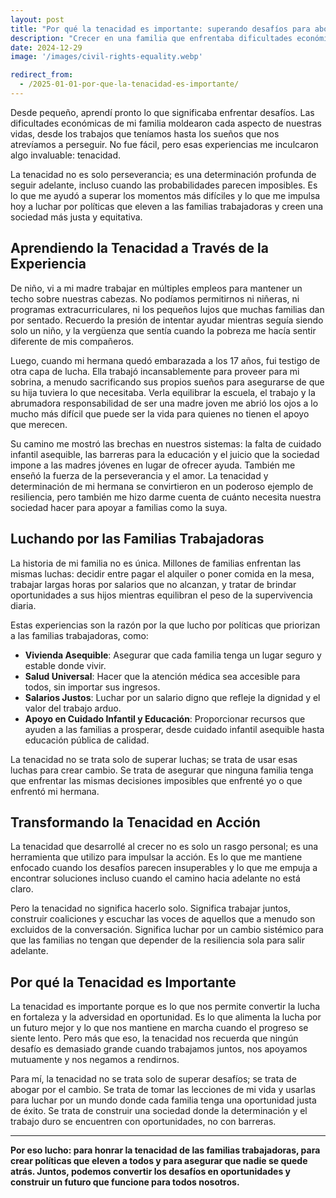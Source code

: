 ```yaml
---
layout: post
title: "Por qué la tenacidad es importante: superando desafíos para abogar por el cambio"
description: "Crecer en una familia que enfrentaba dificultades económicas me inculcó un profundo sentido de determinación. Esta tenacidad alimenta mi compromiso de luchar por políticas que eleven a las familias trabajadoras y brinden a todos una oportunidad justa de éxito."
date: 2024-12-29
image: '/images/civil-rights-equality.webp'

redirect_from:
  - /2025-01-01-por-que-la-tenacidad-es-importante/
---
```


Desde pequeño, aprendí pronto lo que significaba enfrentar desafíos. Las dificultades económicas de mi familia moldearon cada aspecto de nuestras vidas, desde los trabajos que teníamos hasta los sueños que nos atrevíamos a perseguir. No fue fácil, pero esas experiencias me inculcaron algo invaluable: tenacidad.

La tenacidad no es solo perseverancia; es una determinación profunda de seguir adelante, incluso cuando las probabilidades parecen imposibles. Es lo que me ayudó a superar los momentos más difíciles y lo que me impulsa hoy a luchar por políticas que eleven a las familias trabajadoras y creen una sociedad más justa y equitativa.

## Aprendiendo la Tenacidad a Través de la Experiencia

De niño, vi a mi madre trabajar en múltiples empleos para mantener un techo sobre nuestras cabezas. No podíamos permitirnos ni niñeras, ni programas extracurriculares, ni los pequeños lujos que muchas familias dan por sentado. Recuerdo la presión de intentar ayudar mientras seguía siendo solo un niño, y la vergüenza que sentía cuando la pobreza me hacía sentir diferente de mis compañeros.

Luego, cuando mi hermana quedó embarazada a los 17 años, fui testigo de otra capa de lucha. Ella trabajó incansablemente para proveer para mi sobrina, a menudo sacrificando sus propios sueños para asegurarse de que su hija tuviera lo que necesitaba. Verla equilibrar la escuela, el trabajo y la abrumadora responsabilidad de ser una madre joven me abrió los ojos a lo mucho más difícil que puede ser la vida para quienes no tienen el apoyo que merecen.

Su camino me mostró las brechas en nuestros sistemas: la falta de cuidado infantil asequible, las barreras para la educación y el juicio que la sociedad impone a las madres jóvenes en lugar de ofrecer ayuda. También me enseñó la fuerza de la perseverancia y el amor. La tenacidad y determinación de mi hermana se convirtieron en un poderoso ejemplo de resiliencia, pero también me hizo darme cuenta de cuánto necesita nuestra sociedad hacer para apoyar a familias como la suya.

## Luchando por las Familias Trabajadoras

La historia de mi familia no es única. Millones de familias enfrentan las mismas luchas: decidir entre pagar el alquiler o poner comida en la mesa, trabajar largas horas por salarios que no alcanzan, y tratar de brindar oportunidades a sus hijos mientras equilibran el peso de la supervivencia diaria.

Estas experiencias son la razón por la que lucho por políticas que priorizan a las familias trabajadoras, como:

- **Vivienda Asequible**: Asegurar que cada familia tenga un lugar seguro y estable donde vivir.  
- **Salud Universal**: Hacer que la atención médica sea accesible para todos, sin importar sus ingresos.  
- **Salarios Justos**: Luchar por un salario digno que refleje la dignidad y el valor del trabajo arduo.  
- **Apoyo en Cuidado Infantil y Educación**: Proporcionar recursos que ayuden a las familias a prosperar, desde cuidado infantil asequible hasta educación pública de calidad.

La tenacidad no se trata solo de superar luchas; se trata de usar esas luchas para crear cambio. Se trata de asegurar que ninguna familia tenga que enfrentar las mismas decisiones imposibles que enfrenté yo o que enfrentó mi hermana.

## Transformando la Tenacidad en Acción

La tenacidad que desarrollé al crecer no es solo un rasgo personal; es una herramienta que utilizo para impulsar la acción. Es lo que me mantiene enfocado cuando los desafíos parecen insuperables y lo que me empuja a encontrar soluciones incluso cuando el camino hacia adelante no está claro.

Pero la tenacidad no significa hacerlo solo. Significa trabajar juntos, construir coaliciones y escuchar las voces de aquellos que a menudo son excluidos de la conversación. Significa luchar por un cambio sistémico para que las familias no tengan que depender de la resiliencia sola para salir adelante.

## Por qué la Tenacidad es Importante

La tenacidad es importante porque es lo que nos permite convertir la lucha en fortaleza y la adversidad en oportunidad. Es lo que alimenta la lucha por un futuro mejor y lo que nos mantiene en marcha cuando el progreso se siente lento. Pero más que eso, la tenacidad nos recuerda que ningún desafío es demasiado grande cuando trabajamos juntos, nos apoyamos mutuamente y nos negamos a rendirnos.

Para mí, la tenacidad no se trata solo de superar desafíos; se trata de abogar por el cambio. Se trata de tomar las lecciones de mi vida y usarlas para luchar por un mundo donde cada familia tenga una oportunidad justa de éxito. Se trata de construir una sociedad donde la determinación y el trabajo duro se encuentren con oportunidades, no con barreras.

---

**Por eso lucho: para honrar la tenacidad de las familias trabajadoras, para crear políticas que eleven a todos y para asegurar que nadie se quede atrás. Juntos, podemos convertir los desafíos en oportunidades y construir un futuro que funcione para todos nosotros.**